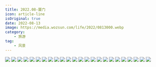 ```yaml
---
title: 2022.08-厦门
icon: article-line
isOriginal: true
date: 2022-08-13
image: https://media.wozsun.com/life/2022/0813000.webp
category:
    - 旅游
tag:
    - 风景
---
```


<div class="image-preview">
    <img src="https://media.wozsun.com/life/2022/0813001.webp"/>
    <img src="https://media.wozsun.com/life/2022/0813002.webp"/>
    <img src="https://media.wozsun.com/life/2022/0813003.webp"/>
    <img src="https://media.wozsun.com/life/2022/0813004.webp"/>
    <img src="https://media.wozsun.com/life/2022/0813005.webp"/>
    <img src="https://media.wozsun.com/life/2022/0813006.webp"/>
    <img src="https://media.wozsun.com/life/2022/0813007.webp"/>
    <img src="https://media.wozsun.com/life/2022/0813008.webp"/>
    <img src="https://media.wozsun.com/life/2022/0813009.webp"/>
    <img src="https://media.wozsun.com/life/2022/0813010.webp"/>
    <img src="https://media.wozsun.com/life/2022/0813011.webp"/>
    <img src="https://media.wozsun.com/life/2022/0813012.webp"/>
    <img src="https://media.wozsun.com/life/2022/0813013.webp"/>
    <img src="https://media.wozsun.com/life/2022/0813014.webp"/>
    <img src="https://media.wozsun.com/life/2022/0813015.webp"/>
    <img src="https://media.wozsun.com/life/2022/0813016.webp"/>
    <img src="https://media.wozsun.com/life/2022/0813017.webp"/>
    <img src="https://media.wozsun.com/life/2022/0813018.webp"/>
    <img src="https://media.wozsun.com/life/2022/0813019.webp"/>
    <img src="https://media.wozsun.com/life/2022/0813020.webp"/>
    <img src="https://media.wozsun.com/life/2022/0813021.webp"/>
    <img src="https://media.wozsun.com/life/2022/0813022.webp"/>
    <img src="https://media.wozsun.com/life/2022/0813023.webp"/>
    <img src="https://media.wozsun.com/life/2022/0813024.webp"/>
</div>
